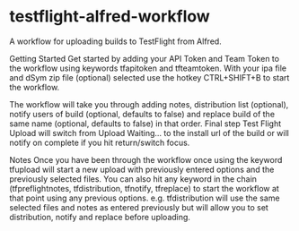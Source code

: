 testflight-alfred-workflow
==========================

A workflow for uploading builds to TestFlight from Alfred.

Getting Started
Get started by adding your API Token and Team Token to the workflow using keywords tfapitoken and tfteamtoken.
With your ipa file and dSym zip file (optional) selected use the hotkey CTRL+SHIFT+B to start the workflow.

The workflow will take you through adding notes, distribution list (optional), notify users of build (optional, defaults to false) and replace build of the same name (optional, defaults to false) in that order. Final step Test Flight Upload will switch from Upload Waiting… to the install url of the build or will notify on complete if you hit return/switch focus.

Notes
Once you have been through the workflow once using the keyword tfupload will start a new upload with previously entered options and the previously selected files.
You can also hit any keyword in the chain (tfpreflightnotes, tfdistribution, tfnotify, tfreplace) to start the workflow at that point using any previous options. e.g. tfdistribution will use the same selected files and notes as entered previously but will allow you to set distribution, notify and replace before uploading.

